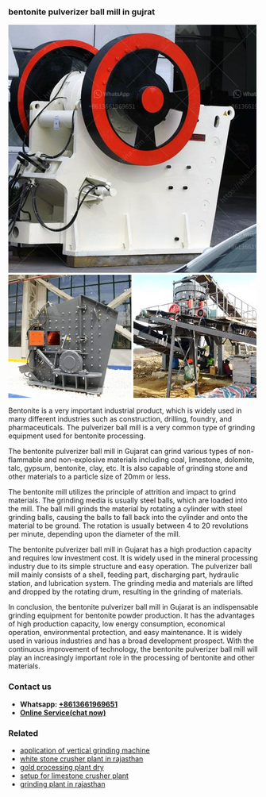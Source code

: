 <h3>bentonite pulverizer ball mill in gujrat</h3><img src='1706767845.jpg' alt=''><p>Bentonite is a very important industrial product, which is widely used in many different industries such as construction, drilling, foundry, and pharmaceuticals. The pulverizer ball mill is a very common type of grinding equipment used for bentonite processing.</p><p>The bentonite pulverizer ball mill in Gujarat can grind various types of non-flammable and non-explosive materials including coal, limestone, dolomite, talc, gypsum, bentonite, clay, etc. It is also capable of grinding stone and other materials to a particle size of 20mm or less.</p><p>The bentonite mill utilizes the principle of attrition and impact to grind materials. The grinding media is usually steel balls, which are loaded into the mill. The ball mill grinds the material by rotating a cylinder with steel grinding balls, causing the balls to fall back into the cylinder and onto the material to be ground. The rotation is usually between 4 to 20 revolutions per minute, depending upon the diameter of the mill.</p><p>The bentonite pulverizer ball mill in Gujarat has a high production capacity and requires low investment cost. It is widely used in the mineral processing industry due to its simple structure and easy operation. The pulverizer ball mill mainly consists of a shell, feeding part, discharging part, hydraulic station, and lubrication system. The grinding media and materials are lifted and dropped by the rotating drum, resulting in the grinding of materials.</p><p>In conclusion, the bentonite pulverizer ball mill in Gujarat is an indispensable grinding equipment for bentonite powder production. It has the advantages of high production capacity, low energy consumption, economical operation, environmental protection, and easy maintenance. It is widely used in various industries and has a broad development prospect. With the continuous improvement of technology, the bentonite pulverizer ball mill will play an increasingly important role in the processing of bentonite and other materials.</p><h3>Contact us</h3><ul><li><strong>Whatsapp:&nbsp;<a href="https://wa.me/8613661969651">+8613661969651</a></strong></li><li><a href="https://swt.shibang-china.com/?git&amp;zhl&amp;bentonite pulverizer ball mill in gujrat"><strong>Online Service(chat now)</strong></a></li></ul><h3>Related</h3><ul><li><a href='application of vertical grinding machine.md'>application of vertical grinding machine</a></li><li><a href='white stone crusher plant in rajasthan.md'>white stone crusher plant in rajasthan</a></li><li><a href='gold processing plant dry.md'>gold processing plant dry</a></li><li><a href='setup for limestone crusher plant.md'>setup for limestone crusher plant</a></li><li><a href='grinding plant in rajasthan.md'>grinding plant in rajasthan</a></li></ul>